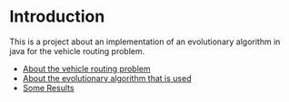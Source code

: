 # Introduction #

This is a project about an implementation of an evolutionary algorithm in java for the vehicle routing problem.

  * [About the vehicle routing problem](Articles.md)
  * [About the evolutionary algorithm that is used](ArticlesEa.md)
  * [Some Results](ArticlesResults.md)